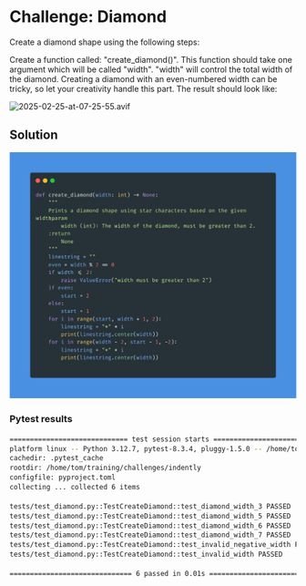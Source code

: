 # Challenge: Diamond

Create a diamond shape using the following steps:

Create a function called: "create_diamond()".
This function should take one argument which will be called "width".
"width" will control the total width of the diamond.
Creating a diamond with an even-numbered width can be tricky, so let your creativity handle this part.
The result should look like:

![2025-02-25-at-07-25-55.avif](README-img/2025-02-25-at-07-25-55.avif)

## Solution

![Solution snippet](./code-snipped.png)

### Pytest results

```bash
============================= test session starts ==============================
platform linux -- Python 3.12.7, pytest-8.3.4, pluggy-1.5.0 -- /home/tom/training/challenges/indently/.venv/bin/python3
cachedir: .pytest_cache
rootdir: /home/tom/training/challenges/indently
configfile: pyproject.toml
collecting ... collected 6 items

tests/test_diamond.py::TestCreateDiamond::test_diamond_width_3 PASSED    [ 16%]
tests/test_diamond.py::TestCreateDiamond::test_diamond_width_5 PASSED    [ 33%]
tests/test_diamond.py::TestCreateDiamond::test_diamond_width_6 PASSED    [ 50%]
tests/test_diamond.py::TestCreateDiamond::test_diamond_width_7 PASSED    [ 66%]
tests/test_diamond.py::TestCreateDiamond::test_invalid_negative_width PASSED [ 83%]
tests/test_diamond.py::TestCreateDiamond::test_invalid_width PASSED      [100%]

============================== 6 passed in 0.01s ===============================

```
